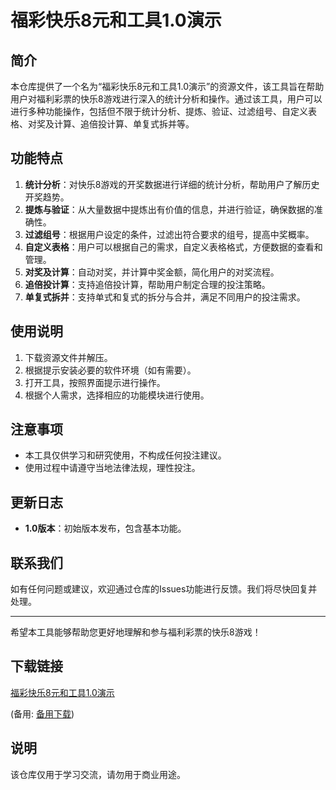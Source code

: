 # 福彩快乐8元和工具1.0演示

## 简介
本仓库提供了一个名为“福彩快乐8元和工具1.0演示”的资源文件，该工具旨在帮助用户对福利彩票的快乐8游戏进行深入的统计分析和操作。通过该工具，用户可以进行多种功能操作，包括但不限于统计分析、提炼、验证、过滤组号、自定义表格、对奖及计算、追倍投计算、单复式拆并等。

## 功能特点
1. **统计分析**：对快乐8游戏的开奖数据进行详细的统计分析，帮助用户了解历史开奖趋势。
2. **提炼与验证**：从大量数据中提炼出有价值的信息，并进行验证，确保数据的准确性。
3. **过滤组号**：根据用户设定的条件，过滤出符合要求的组号，提高中奖概率。
4. **自定义表格**：用户可以根据自己的需求，自定义表格格式，方便数据的查看和管理。
5. **对奖及计算**：自动对奖，并计算中奖金额，简化用户的对奖流程。
6. **追倍投计算**：支持追倍投计算，帮助用户制定合理的投注策略。
7. **单复式拆并**：支持单式和复式的拆分与合并，满足不同用户的投注需求。

## 使用说明
1. 下载资源文件并解压。
2. 根据提示安装必要的软件环境（如有需要）。
3. 打开工具，按照界面提示进行操作。
4. 根据个人需求，选择相应的功能模块进行使用。

## 注意事项
- 本工具仅供学习和研究使用，不构成任何投注建议。
- 使用过程中请遵守当地法律法规，理性投注。

## 更新日志
- **1.0版本**：初始版本发布，包含基本功能。

## 联系我们
如有任何问题或建议，欢迎通过仓库的Issues功能进行反馈。我们将尽快回复并处理。

---

希望本工具能够帮助您更好地理解和参与福利彩票的快乐8游戏！

## 下载链接
[福彩快乐8元和工具1.0演示](https://pan.quark.cn/s/887677aa45fb) 

(备用: [备用下载](https://pan.baidu.com/s/1wNwzf9iiRCrbkiqIc3H1mg?pwd=1234))

## 说明

该仓库仅用于学习交流，请勿用于商业用途。
